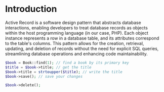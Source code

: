 # Introduction


Active Record is a software design pattern that abstracts database interactions, enabling developers to treat database records as objects within the host programming language (in our case, PHP). Each object instance represents a row in a database table, and its attributes correspond to the table's columns. This pattern allows for the creation, retrieval, updating, and deletion of records without the need for explicit SQL queries, streamlining database operations and enhancing code maintainability.

```php
$book = Book::find(1); // find a book by its primary key
$title = $book->title; // get the title
$book->title = strtoupper($title); // write the title
$book->save(); // save your changes

$book->delete();
```
